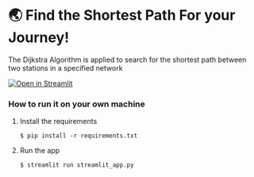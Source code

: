 # :earth_asia: Find the Shortest Path For your Journey!

The Dijkstra Algorithm is applied to search for the shortest path between two stations in a specified network

[![Open in Streamlit](https://static.streamlit.io/badges/streamlit_badge_black_white.svg)](https://path-dashboard-dijkstra-zhe.streamlit.app/)

### How to run it on your own machine

1. Install the requirements

   ```
   $ pip install -r requirements.txt
   ```

2. Run the app

   ```
   $ streamlit run streamlit_app.py
   ```
